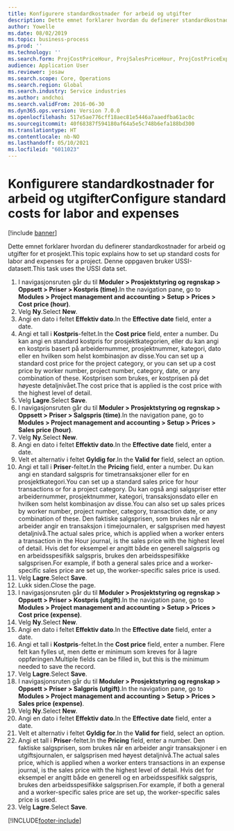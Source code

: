 ```yaml
---
title: Konfigurere standardkostnader for arbeid og utgifter
description: Dette emnet forklarer hvordan du definerer standardkostnader for arbeid og utgifter for et prosjekt.
author: Yowelle
ms.date: 08/02/2019
ms.topic: business-process
ms.prod: ''
ms.technology: ''
ms.search.form: ProjCostPriceHour, ProjSalesPriceHour, ProjCostPriceExpense, ProjSalesPriceCost
audience: Application User
ms.reviewer: josaw
ms.search.scope: Core, Operations
ms.search.region: Global
ms.search.industry: Service industries
ms.author: andchoi
ms.search.validFrom: 2016-06-30
ms.dyn365.ops.version: Version 7.0.0
ms.openlocfilehash: 517e5ae776cff18aec81e5446a7aaedfba61ac0c
ms.sourcegitcommit: 40f68387f594180af64a5e5c748b6efa188bd300
ms.translationtype: HT
ms.contentlocale: nb-NO
ms.lasthandoff: 05/10/2021
ms.locfileid: "6011023"
---
```

# <a name="configure-standard-costs-for-labor-and-expenses"></a><span data-ttu-id="bc4db-103">Konfigurere standardkostnader for arbeid og utgifter</span><span class="sxs-lookup"><span data-stu-id="bc4db-103">Configure standard costs for labor and expenses</span></span>

[!include [banner](../../includes/banner.md)]

<span data-ttu-id="bc4db-104">Dette emnet forklarer hvordan du definerer standardkostnader for arbeid og utgifter for et prosjekt.</span><span class="sxs-lookup"><span data-stu-id="bc4db-104">This topic explains how to set up standard costs for labor and expenses for a project.</span></span> <span data-ttu-id="bc4db-105">Denne oppgaven bruker USSI-datasett.</span><span class="sxs-lookup"><span data-stu-id="bc4db-105">This task uses the USSI data set.</span></span>

1. <span data-ttu-id="bc4db-106">I navigasjonsruten går du til **Moduler > Prosjektstyring og regnskap > Oppsett > Priser > Kostpris (time)**.</span><span class="sxs-lookup"><span data-stu-id="bc4db-106">In the navigation pane, go to **Modules > Project management and accounting > Setup > Prices > Cost price (hour)**.</span></span>
2. <span data-ttu-id="bc4db-107">Velg **Ny**.</span><span class="sxs-lookup"><span data-stu-id="bc4db-107">Select **New**.</span></span>
3. <span data-ttu-id="bc4db-108">Angi en dato i feltet **Effektiv dato**.</span><span class="sxs-lookup"><span data-stu-id="bc4db-108">In the **Effective date** field, enter a date.</span></span>
4. <span data-ttu-id="bc4db-109">Angi et tall i **Kostpris**-feltet.</span><span class="sxs-lookup"><span data-stu-id="bc4db-109">In the **Cost price** field, enter a number.</span></span> <span data-ttu-id="bc4db-110">Du kan angi en standard kostpris for prosjektkategorien, eller du kan angi en kostpris basert på arbeidernummer, prosjektnummer, kategori, dato eller en hvilken som helst kombinasjon av disse.</span><span class="sxs-lookup"><span data-stu-id="bc4db-110">You can set up a standard cost price for the project category, or you can set up a cost price by worker number, project number, category, date, or any combination of these.</span></span> <span data-ttu-id="bc4db-111">Kostprisen som brukes, er kostprisen på det høyeste detaljnivået.</span><span class="sxs-lookup"><span data-stu-id="bc4db-111">The cost price that is applied is the cost price with the highest level of detail.</span></span>  
5. <span data-ttu-id="bc4db-112">Velg **Lagre**.</span><span class="sxs-lookup"><span data-stu-id="bc4db-112">Select **Save**.</span></span>
6. <span data-ttu-id="bc4db-113">I navigasjonsruten går du til **Moduler > Prosjektstyring og regnskap > Oppsett > Priser > Salgspris (time)**.</span><span class="sxs-lookup"><span data-stu-id="bc4db-113">In the navigation pane, go to **Modules > Project management and accounting > Setup > Prices > Sales price (hour)**.</span></span>
7. <span data-ttu-id="bc4db-114">Velg **Ny**.</span><span class="sxs-lookup"><span data-stu-id="bc4db-114">Select **New**.</span></span>
8. <span data-ttu-id="bc4db-115">Angi en dato i feltet **Effektiv dato**.</span><span class="sxs-lookup"><span data-stu-id="bc4db-115">In the **Effective date** field, enter a date.</span></span>
9. <span data-ttu-id="bc4db-116">Velt et alternativ i feltet **Gyldig for**.</span><span class="sxs-lookup"><span data-stu-id="bc4db-116">In the **Valid for** field, select an option.</span></span>
10. <span data-ttu-id="bc4db-117">Angi et tall i **Priser**-feltet.</span><span class="sxs-lookup"><span data-stu-id="bc4db-117">In the **Pricing** field, enter a number.</span></span> <span data-ttu-id="bc4db-118">Du kan angi en standard salgspris for timetransaksjoner eller for en prosjektkategori.</span><span class="sxs-lookup"><span data-stu-id="bc4db-118">You can set up a standard sales price for hour transactions or for a project category.</span></span> <span data-ttu-id="bc4db-119">Du kan også angi salgspriser etter arbeidernummer, prosjektnummer, kategori, transaksjonsdato eller en hvilken som helst kombinasjon av disse.</span><span class="sxs-lookup"><span data-stu-id="bc4db-119">You can also set up sales prices by worker number, project number, category, transaction date, or any combination of these.</span></span> <span data-ttu-id="bc4db-120">Den faktiske salgsprisen, som brukes når en arbeider angir en transaksjon i timejournalen, er salgsprisen med høyest detaljnivå.</span><span class="sxs-lookup"><span data-stu-id="bc4db-120">The actual sales price, which is applied when a worker enters a transaction in the Hour journal, is the sales price with the highest level of detail.</span></span> <span data-ttu-id="bc4db-121">Hvis det for eksempel er angitt både en generell salgspris og en arbeidsspesifikk salgspris, brukes den arbeidsspesifikke salgsprisen.</span><span class="sxs-lookup"><span data-stu-id="bc4db-121">For example, if both a general sales price and a worker-specific sales price are set up, the worker-specific sales price is used.</span></span>  
11. <span data-ttu-id="bc4db-122">Velg **Lagre**.</span><span class="sxs-lookup"><span data-stu-id="bc4db-122">Select **Save**.</span></span>
12. <span data-ttu-id="bc4db-123">Lukk siden.</span><span class="sxs-lookup"><span data-stu-id="bc4db-123">Close the page.</span></span>
13. <span data-ttu-id="bc4db-124">I navigasjonsruten går du til **Moduler > Prosjektstyring og regnskap > Oppsett > Priser > Kostpris (utgift)**.</span><span class="sxs-lookup"><span data-stu-id="bc4db-124">In the navigation pane, go to **Modules > Project management and accounting > Setup > Prices > Cost price (expense)**.</span></span>
14. <span data-ttu-id="bc4db-125">Velg **Ny**.</span><span class="sxs-lookup"><span data-stu-id="bc4db-125">Select **New**.</span></span>
15. <span data-ttu-id="bc4db-126">Angi en dato i feltet **Effektiv dato**.</span><span class="sxs-lookup"><span data-stu-id="bc4db-126">In the **Effective date** field, enter a date.</span></span>
16. <span data-ttu-id="bc4db-127">Angi et tall i **Kostpris**-feltet.</span><span class="sxs-lookup"><span data-stu-id="bc4db-127">In the **Cost price** field, enter a number.</span></span> <span data-ttu-id="bc4db-128">Flere felt kan fylles ut, men dette er minimum som kreves for å lagre oppføringen.</span><span class="sxs-lookup"><span data-stu-id="bc4db-128">Multiple fields can be filled in, but this is the minimum needed to save the record.</span></span>  
17. <span data-ttu-id="bc4db-129">Velg **Lagre**.</span><span class="sxs-lookup"><span data-stu-id="bc4db-129">Select **Save**.</span></span>
18. <span data-ttu-id="bc4db-130">I navigasjonsruten går du til **Moduler > Prosjektstyring og regnskap > Oppsett > Priser > Salgpris (utgift)**.</span><span class="sxs-lookup"><span data-stu-id="bc4db-130">In the navigation pane, go to **Modules > Project management and accounting > Setup > Prices > Sales price (expense)**.</span></span>
19. <span data-ttu-id="bc4db-131">Velg **Ny**.</span><span class="sxs-lookup"><span data-stu-id="bc4db-131">Select **New**.</span></span>
20. <span data-ttu-id="bc4db-132">Angi en dato i feltet **Effektiv dato**.</span><span class="sxs-lookup"><span data-stu-id="bc4db-132">In the **Effective date** field, enter a date.</span></span>
21. <span data-ttu-id="bc4db-133">Velt et alternativ i feltet **Gyldig for**.</span><span class="sxs-lookup"><span data-stu-id="bc4db-133">In the **Valid for** field, select an option.</span></span>
22. <span data-ttu-id="bc4db-134">Angi et tall i **Priser**-feltet.</span><span class="sxs-lookup"><span data-stu-id="bc4db-134">In the **Pricing** field, enter a number.</span></span> <span data-ttu-id="bc4db-135">Den faktiske salgsprisen, som brukes når en arbeider angir transaksjoner i en utgiftsjournalen, er salgsprisen med høyest detaljnivå.</span><span class="sxs-lookup"><span data-stu-id="bc4db-135">The actual sales price, which is applied when a worker enters transactions in an expense journal, is the sales price with the highest level of detail.</span></span> <span data-ttu-id="bc4db-136">Hvis det for eksempel er angitt både en generell og en arbeidsspesifikk salgspris, brukes den arbeidsspesifikke salgsprisen.</span><span class="sxs-lookup"><span data-stu-id="bc4db-136">For example, if both a general and a worker-specific sales price are set up, the worker-specific sales price is used.</span></span>  
23. <span data-ttu-id="bc4db-137">Velg **Lagre**.</span><span class="sxs-lookup"><span data-stu-id="bc4db-137">Select **Save**.</span></span>



[!INCLUDE[footer-include](../../includes/footer-banner.md)]